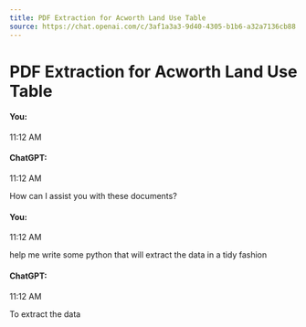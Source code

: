 ```yaml
---
title: PDF Extraction for Acworth Land Use Table
source: https://chat.openai.com/c/3af1a3a3-9d40-4305-b1b6-a32a7136cb88
---
```


# PDF Extraction for Acworth Land Use Table

#### You:
<time datetime="2024-02-22T16:12:14.107Z" title="2/22/2024, 11:12:14 AM">11:12 AM</time>



#### ChatGPT:
<time datetime="2024-02-22T16:12:16.331Z" title="2/22/2024, 11:12:16 AM">11:12 AM</time>

How can I assist you with these documents?


#### You:
<time datetime="2024-02-22T16:12:31.220Z" title="2/22/2024, 11:12:31 AM">11:12 AM</time>

help me write some python that will extract the data in a tidy fashion

#### ChatGPT:
<time datetime="2024-02-22T16:12:41.286Z" title="2/22/2024, 11:12:41 AM">11:12 AM</time>

To extract the data
